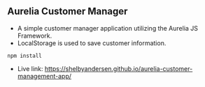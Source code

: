 ## Aurelia Customer Manager

- A simple customer manager application utilizing the Aurelia JS Framework.
- LocalStorage is used to save customer information.

`npm install`

- Live link: https://shelbyandersen.github.io/aurelia-customer-management-app/
